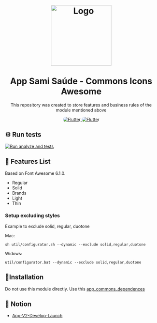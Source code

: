 <h1 align="center">
   <img src="https://avatars.githubusercontent.com/u/59928450?s=200&v=4"  alt="Logo"  width="200">
   <br><br>
   App Sami Saúde - Commons Icons Awesome 
</h1>
<div align="center">
     <p>
         This repository was created to store features and business rules of the module mentioned above
     </p>
      <a href="#">
         <img src="https://img.shields.io/static/v1?label=Framework&message=Flutter&color=blue&style=for-the-badge&logo=Flutter" alt="Flutter" style="border-radius:50px;">
      </a>
      <a href="#">
         <img src="https://img.shields.io/static/v1?label=App Version&message=2&color=red&style=for-the-badge" alt="Flutter" style="border-radius:50px;">
      </a>
      <br>
</div>

## ⚙️ Run tests
[![Run analyze and tests](https://github.com/oisamitech/app_commons_font/actions/workflows/analyze_test.yml/badge.svg)](https://github.com/oisamitech/app_commons_font/actions/workflows/analyze_test.yml)

## 📌 Features List
Based on Font Awesome 6.1.0.
  * Regular
  * Solid
  * Brands
  * Light
  * Thin

### Setup excluding styles
Example to exclude solid, regular, duotone

Mac:
```
sh util/configurator.sh --dynamic --exclude solid,regular,duotone
```
Widows:
```
util/configurator.bat --dynamic --exclude solid,regular,duotone
```

## 📕Installation
Do not use this module directly.
Use this [app_commons_dependences](https://github.com/oisamitech/app_commons_dependences)

## 📝 Notion
- [App-V2-Develop-Launch](https://www.notion.so/samisaude/App-V2-Develop-Launch-f8e7d46c8bdf4895a79168fda1dad11f)
